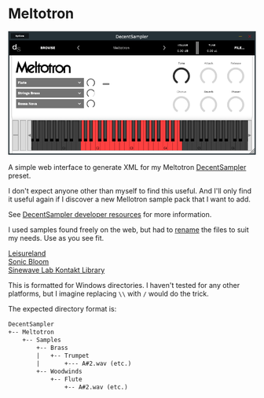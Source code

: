 # Meltotron

![Meltotron](https://raw.githubusercontent.com/tcodej/meltotron/main/preset/preview.png)

A simple web interface to generate XML for my Meltotron [DecentSampler](https://www.decentsamples.com/) preset.

I don't expect anyone other than myself to find this useful. And I'll only find it useful again if I discover a new Mellotron sample pack that I want to add.

See [DecentSampler developer resources](https://www.decentsamples.com/decent-sampler-developer-resources/) for more information.

I used samples found freely on the web, but had to [rename](https://www.advancedrenamer.com/) the files to suit my needs. Use as you see fit.

[Leisureland](http://www.leisureland.us/mellotron.htm)  
[Sonic Bloom](https://sonicbloom.net/en/free-sb-mellotron-samples/)  
[Sinewave Lab Kontakt Library](https://sinewavelab.com/products/free-mellotron-library-for-kontakt/)

This is formatted for Windows directories. I haven't tested for any other platforms, but I imagine replacing `\\` with `/` would do the trick.

The expected directory format is:

```
DecentSampler
+-- Meltotron
    +-- Samples
        +-- Brass
        |   +-- Trumpet
        |       +--- A#2.wav (etc.)
        +-- Woodwinds
            +-- Flute
                +-- A#2.wav (etc.)
